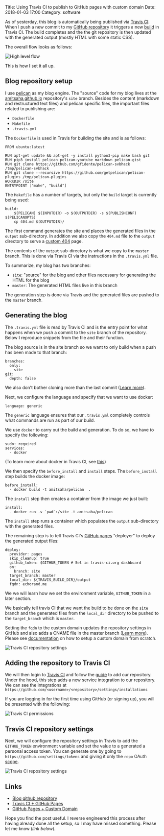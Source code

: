 Title: Using Travis CI to publish to GitHub pages with custom domain
Date: 2018-01-03 17:00
Category: software

As of yesterday, this blog is automatically being published via [Travis CI](https://travis-ci.org). 
When I push a new commit to my [GitHub repository](https://github.com/amitsaha/amitsaha.github.io/)
it triggers a new [build](https://travis-ci.org/amitsaha/amitsaha.github.io) in Travis CI. 
The build completes and the the git repository is then
updated with the generated output (mostly HTML with some static CSS). 

The overall flow looks as follows:

![High level flow]({filename}/images/github-travisci-flow.png "GitHub Pages Custom Domain")

This is how I set it all up.

## Blog repository setup

I use [pelican](http://docs.getpelican.com/en/stable/) as my blog engine. The "source" code for my
blog lives at the [amitsaha.github.io](https://github.com/amitsaha/amitsaha.github.io/)
repository's `site` branch. Besides the content (markdown and restructured text files) and
pelican specific files, the important files related to publishing are:

- `Dockerfile`
- `Makefile`
- `.travis.yml`

The `Dockerfile` is used in Travis for building the site and is as follows:

```
FROM ubuntu:latest

RUN apt-get update && apt-get -y install python3-pip make bash git
RUN pip3 install pelican pelican-youtube markdown pelican-gist
RUN git clone https://github.com/gfidente/pelican-svbhack /tmp/pelican-svbhack
RUN git clone --recursive https://github.com/getpelican/pelican-plugins /tmp/pelican-plugins
WORKDIR /site
ENTRYPOINT ["make", "build"]
```


The `Makefile` has a number of targets, but only the `build` target is currently being used:

```
build:
	$(PELICAN) $(INPUTDIR) -o $(OUTPUTDIR) -s $(PUBLISHCONF) $(PELICANOPTS)
	cp 404.md $(OUTPUTDIR)/
```

The first command generates the site and places the generated files in the `output` sub-directory. In addition
we also copy the `404.md` file to the `output` directory to serve a 
[custom 404](https://help.github.com/articles/creating-a-custom-404-page-for-your-github-pages-site/) page.

The contents of the `output` sub-directory is what we copy to the `master` branch. This is
done via Travis CI via the instructions in the `.travis.yml` file.

To summarize, my blog has two branches:

- `site`: "source" for the blog and other files necessary for generating the HTML for the blog
- `master`: The generated HTML files live in this branch

The generation step is done via Travis and the generated files are pushed to the `master` branch.


## Generating the blog

The `.travis.yml` file is read by Travis CI and is the entry point for what happens when we push a
commit to the `site` branch of the repository. Below I reproduce snippets from the file and their
function.

The blog source is in the site branch  so we want to only build when a push has been made to that branch:

```
branches:
  only:
  - site
git:
  depth: false
```

We also don't bother cloning more than the last commit ([Learn more](https://docs.travis-ci.com/user/customizing-the-build/#Git-Clone-Depth)).


Next, we configure the language and specify that we want to use docker:

```
language: generic
```

The `generic` language ensures that our `.travis.yml` completely controls what commands are run
as part of our build.

We use `docker` to carry out the build and generation. To do so, we have to specify the following:

```
sudo: required
services:
  - docker
```

(To learn more about docker in Travis CI, see [this](https://docs.travis-ci.com/user/docker/))


We then specify the `before_install` and `install` steps. The `before_install` step builds
the docker image:

```
before_install:
  - docker build -t amitsaha/pelican  .
```

The `install` step then creates a container from the image we just built:

```
install:
  - docker run -v `pwd`:/site -t amitsaha/pelican
```

The `install` step runs a container which populates the `output` sub-directory with the generated
files. 

The remaining step is to tell Travis CI's [GitHub pages](https://docs.travis-ci.com/user/deployment/pages/)
"deployer" to deploy the generated output files:

```
deploy:
  provider: pages
  skip_cleanup: true
  github_token: $GITHUB_TOKEN # Set in travis-ci.org dashboard
  on:
    branch: site
  target_branch: master
  local_dir: ${TRAVIS_BUILD_DIR}/output
  fqdn: echorand.me 
```

We we will learn how we set the environment variable, `GITHUB_TOKEN` in a later section.

We basically tell travis CI that we want the build to be done on the `site` branch and the generated
files from the `local_dir` directory to be pushed to the `target_branch` which is `master`.

Setting the `fqdn` to the custom domain updates the repository settings in GitHub and also adds 
a CNAME file in the master branch ([Learn more](https://help.github.com/articles/adding-or-removing-a-custom-domain-for-your-github-pages-site/)). Please see [documentation](https://help.github.com/articles/quick-start-setting-up-a-custom-domain/) on how to setup a custom domain from scratch.

![Travis CI repository settings]({filename}/images/github-pages-custom-domain.png "GitHub Pages Custom Domain")


## Adding the repository to Travis CI

We will then login to [Travis CI](https://travis-ci.org) and follow the [guide](https://docs.travis-ci.com/user/getting-started/)
to add our repository. Under the hood, this step adds a new service integration to our repository. We can see the
integrations at `https://github.com/<username>/<repository>/settings/installations`

If you are logging in for the first time using GitHub (or signing up), you will be presented with the following:

![Travis CI permissions]({filename}/images/travisci-github.png "GitHub Pages Custom Domain")

## Travis CI repository settings

Next, we will configure the repository settings in Travis to add the `GITHUB_TOKEN` environment 
variable and set the value to a generated a personal access token. You can generate one by going to
`https://github.com/settings/tokens` and giving it only the `repo` OAuth 
[scope](https://developer.github.com/apps/building-oauth-apps/scopes-for-oauth-apps/).

![Travis CI repository settings]({filename}/images/travisci-1.png "Repository settings in Travis CI")

## Links

- [Blog github repository](https://github.com/amitsaha/amitsaha.github.io)
- [Travis CI + GitHub Pages](https://docs.travis-ci.com/user/deployment/pages/)
- [GitHub Pages + Custom Domain](https://help.github.com/articles/quick-start-setting-up-a-custom-domain/)

Hope you find the post useful. I reverse engineered this process after having already done all 
the setup, so I may have missed something. Please let me know (*link below*).
